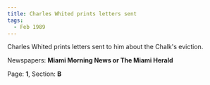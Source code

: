 ```yaml
---  
title: Charles Whited prints letters sent  
tags:  
  - Feb 1989  
---  
```

  
Charles Whited prints letters sent to him about the Chalk's eviction.  
  
Newspapers: **Miami Morning News or The Miami Herald**  
  
Page: **1**, Section: **B** 
